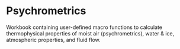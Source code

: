 # Psychrometrics
Workbook containing user-defined macro functions to calculate thermophysical properties of moist air (psychrometrics), water &amp; ice, atmospheric properties, and fluid flow.
